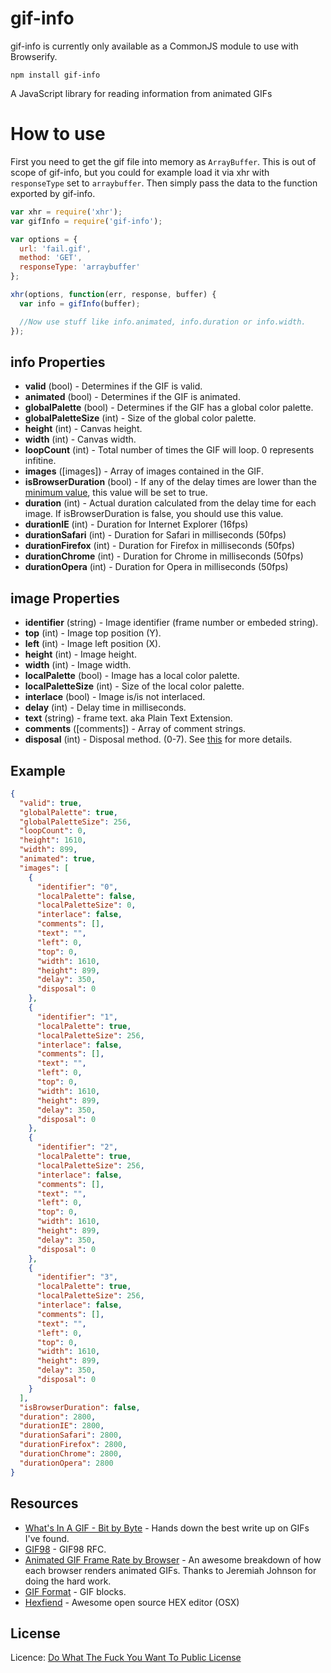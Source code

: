 gif-info
========

gif-info is currently only available as a CommonJS module to use with Browserify.

`npm install gif-info`

A JavaScript library for reading information from animated GIFs


How to use
==========

First you need to get the gif file into memory as `ArrayBuffer`. This is out of scope of gif-info, but you could for example load it via xhr with `responseType` set to `arraybuffer`. Then simply pass the data to the function exported by gif-info.

```js
var xhr = require('xhr');
var gifInfo = require('gif-info');

var options = {
  url: 'fail.gif',
  method: 'GET',
  responseType: 'arraybuffer'
};

xhr(options, function(err, response, buffer) {
  var info = gifInfo(buffer);

  //Now use stuff like info.animated, info.duration or info.width.
});
```


info Properties
---------------

* **valid** (bool) - Determines if the GIF is valid.
* **animated** (bool) - Determines if the GIF is animated.
* **globalPalette** (bool) - Determines if the GIF has a global color palette.
* **globalPaletteSize** (int) - Size of the global color palette.
* **height** (int) - Canvas height.
* **width** (int) - Canvas width.
* **loopCount** (int) - Total number of times the GIF will loop. 0 represents infitine.
* **images** ([images]) - Array of images contained in the GIF.
* **isBrowserDuration** (bool) - If any of the delay times are lower than the [minimum value](http://nullsleep.tumblr.com/post/16524517190/animated-gif-minimum-frame-delay-browser-compatibility), this value will be set to true.
* **duration** (int) - Actual duration calculated from the delay time for each image. If isBrowserDuration is false, you should use this value.
* **durationIE** (int) - Duration for Internet Explorer (16fps)
* **durationSafari** (int) - Duration for Safari in milliseconds (50fps)
* **durationFirefox** (int) - Duration for Firefox in milliseconds (50fps)
* **durationChrome** (int) - Duration for Chrome in milliseconds (50fps)
* **durationOpera** (int) - Duration for Opera in milliseconds (50fps)


image Properties
----------------

* **identifier** (string) - Image identifier (frame number or embeded string).
* **top** (int) - Image top position (Y).
* **left** (int) - Image left position (X).
* **height** (int) - Image height.
* **width** (int) - Image width.
* **localPalette** (bool) - Image has a local color palette.
* **localPaletteSize** (int) - Size of the local color palette.
* **interlace** (bool) - Image is/is not interlaced.
* **delay** (int) - Delay time in milliseconds.
* **text** (string) - frame text. aka Plain Text Extension.
* **comments** ([comments]) - Array of comment strings.
* **disposal** (int) - Disposal method. (0-7). See [this](http://www.w3.org/Graphics/GIF/spec-gif89a.txt) for more details.


Example
-------

``` json
{
  "valid": true,
  "globalPalette": true,
  "globalPaletteSize": 256,
  "loopCount": 0,
  "height": 1610,
  "width": 899,
  "animated": true,
  "images": [
    {
      "identifier": "0",
      "localPalette": false,
      "localPaletteSize": 0,
      "interlace": false,
      "comments": [],
      "text": "",
      "left": 0,
      "top": 0,
      "width": 1610,
      "height": 899,
      "delay": 350,
      "disposal": 0
    },
    {
      "identifier": "1",
      "localPalette": true,
      "localPaletteSize": 256,
      "interlace": false,
      "comments": [],
      "text": "",
      "left": 0,
      "top": 0,
      "width": 1610,
      "height": 899,
      "delay": 350,
      "disposal": 0
    },
    {
      "identifier": "2",
      "localPalette": true,
      "localPaletteSize": 256,
      "interlace": false,
      "comments": [],
      "text": "",
      "left": 0,
      "top": 0,
      "width": 1610,
      "height": 899,
      "delay": 350,
      "disposal": 0
    },
    {
      "identifier": "3",
      "localPalette": true,
      "localPaletteSize": 256,
      "interlace": false,
      "comments": [],
      "text": "",
      "left": 0,
      "top": 0,
      "width": 1610,
      "height": 899,
      "delay": 350,
      "disposal": 0
    }
  ],
  "isBrowserDuration": false,
  "duration": 2800,
  "durationIE": 2800,
  "durationSafari": 2800,
  "durationFirefox": 2800,
  "durationChrome": 2800,
  "durationOpera": 2800
}
```

Resources
---------

* [What's In A GIF - Bit by Byte](http://www.matthewflickinger.com/lab/whatsinagif/bits_and_bytes.asp) - Hands down the best write up on GIFs I've found.
* [GIF98](http://www.w3.org/Graphics/GIF/spec-gif89a.txt) - GIF98 RFC.
* [Animated GIF Frame Rate by Browser](http://nullsleep.tumblr.com/post/16524517190/animated-gif-minimum-frame-delay-browser-compatibility) - An awesome breakdown of how each browser renders animated GIFs. Thanks to Jeremiah Johnson for doing the hard work.
* [GIF Format](http://www.onicos.com/staff/iz/formats/gif.html) - GIF blocks.
* [Hexfiend](http://ridiculousfish.com/hexfiend/) - Awesome open source HEX editor (OSX)


License
-------

Licence: [Do What The Fuck You Want To Public License](http://sam.zoy.org/wtfpl/)
